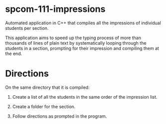 spcom-111-impressions
=====================

Automated application in C++ that compiles all the impressions of individual students per section.

This application aims to speed up the typing process of more than thousands of lines of plain text by systematically looping through the students in a section, prompting for their impression and compiling them at the end.

Directions
=====================

On the same directory that it is compiled:

1) Create a list of all the students in the same order of the impression list.

2) Create a folder for the section.

3) Follow directions as prompted in the program.




